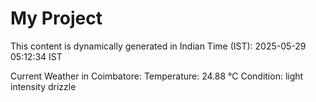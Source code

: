 # My Project

This content is dynamically generated in Indian Time (IST): 2025-05-29 05:12:34 IST


Current Weather in Coimbatore:
Temperature: 24.88 °C
Condition: light intensity drizzle
